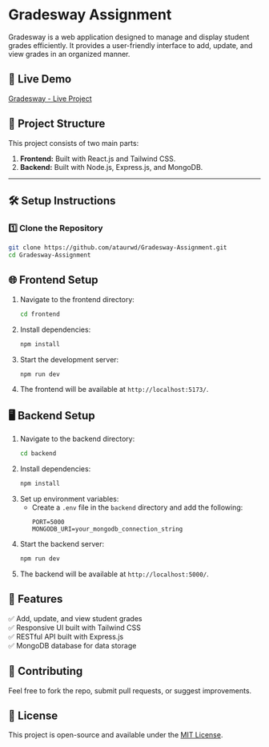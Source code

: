 # Gradesway Assignment

Gradesway is a web application designed to manage and display student grades efficiently. It provides a user-friendly interface to add, update, and view grades in an organized manner.

## 🚀 Live Demo
[Gradesway - Live Project](https://velvety-basbousa-e1a496.netlify.app/)

## 📂 Project Structure
This project consists of two main parts:
1. **Frontend:** Built with React.js and Tailwind CSS.
2. **Backend:** Built with Node.js, Express.js, and MongoDB.

---

## 🛠️ Setup Instructions
### 1️⃣ Clone the Repository
```sh
git clone https://github.com/ataurwd/Gradesway-Assignment.git
cd Gradesway-Assignment
```

## 🌐 Frontend Setup
1. Navigate to the frontend directory:
   ```sh
   cd frontend
   ```
2. Install dependencies:
   ```sh
   npm install
   ```
3. Start the development server:
   ```sh
   npm run dev
   ```
4. The frontend will be available at `http://localhost:5173/`.

## 🖥 Backend Setup
1. Navigate to the backend directory:
   ```sh
   cd backend
   ```
2. Install dependencies:
   ```sh
   npm install
   ```
3. Set up environment variables:
   - Create a `.env` file in the `backend` directory and add the following:
     ```env
     PORT=5000
     MONGODB_URI=your_mongodb_connection_string
     ```
4. Start the backend server:
   ```sh
   npm run dev
   ```
5. The backend will be available at `http://localhost:5000/`.

## 📌 Features
✅ Add, update, and view student grades  
✅ Responsive UI built with Tailwind CSS  
✅ RESTful API built with Express.js  
✅ MongoDB database for data storage  

## 🤝 Contributing
Feel free to fork the repo, submit pull requests, or suggest improvements.

## 📜 License
This project is open-source and available under the [MIT License](LICENSE).